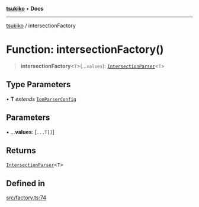 [**tsukiko**](../README.md) • **Docs**

***

[tsukiko](../README.md) / intersectionFactory

# Function: intersectionFactory()

> **intersectionFactory**\<`T`\>(...`values`): [`IntersectionParser`](../classes/IntersectionParser.md)\<`T`\>

## Type Parameters

• **T** *extends* [`IonParserConfig`](../type-aliases/IonParserConfig.md)

## Parameters

• ...**values**: [`...T[]`]

## Returns

[`IntersectionParser`](../classes/IntersectionParser.md)\<`T`\>

## Defined in

[src/factory.ts:74](https://github.com/BIYUEHU/tsukiko/blob/eb4b04a16e9c40909bed9d6503bd49914851f300/src/factory.ts#L74)
